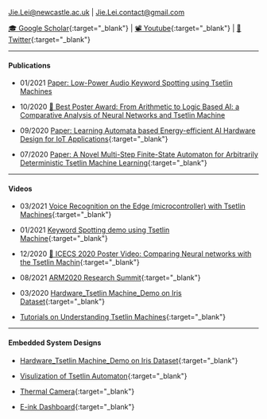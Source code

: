 
 Jie.Lei@newcastle.ac.uk | Jie.Lei.contact@gmail.com 
 
 [🎓 Google Scholar](https://scholar.google.com/citations?user=g0nZZiMAAAAJ&hl=en&oi=ao){:target="_blank"} 
| [📽 Youtube](https://www.youtube.com/channel/UCbG3LTzpZPVncPePOpqxW9w){:target="_blank"}    |   [🐧 Twitter](https://twitter.com/That_JieLei){:target="_blank"}



---
#### **Publications**

- 01/2021 [Paper: Low-Power Audio Keyword Spotting using Tsetlin Machines](KWSTM/DEMO0.md)

- 10/2020 [👑 Best Poster Award: From Arithmetic to Logic Based AI: a Comparative Analysis of Neural Networks and Tsetlin Machine](ICECS2020/ICECS2020_PAGE.md)

- 09/2020 [Paper: Learning Automata based Energy-efficient AI Hardware Design for IoT Applications](https://doi.org/10.1098/rsta.2019.0593){:target="_blank"}

- 07/2020 [Paper: A Novel Multi-Step Finite-State Automaton for Arbitrarily Deterministic Tsetlin Machine Learning](https://arxiv.org/abs/2007.02114){:target="_blank"}

---
#### **Videos**

- 03/2021 [Voice Recognition on the Edge (microcontroller) with Tsetlin Machines](https://youtu.be/M_lY8SJH3yo){:target="_blank"}

- 01/2021 [Keyword Spotting demo using Tsetlin Machine](https://youtu.be/JW0tztpjX8k){:target="_blank"}

- 12/2020 [👑 ICECS 2020 Poster Video: Comparing Neural networks with the Tsetlin Machin](https://youtu.be/9kjk-lMhSrM){:target="_blank"}

- 08/2021 [ARM2020 Research Summit](https://youtu.be/N-wkgibJAZE){:target="_blank"}

- 03/2020 [Hardware_Tsetlin Machine_Demo on Iris Dataset](https://youtu.be/BzaPGByX-hg){:target="_blank"}

- [Tutorials on Understanding Tsetlin Machines](https://youtube.com/playlist?list=PLQTEHj1nqgNmBHtiw5l5cOs986WUKp8FZ){:target="_blank"}




---
#### **Embedded System Designs**

- [Hardware_Tsetlin Machine_Demo on Iris Dataset](https://github.com/JieGH/Hardware_TM_Demo){:target="_blank"}


- [Visulization of Tsetlin Automaton](https://github.com/JieGH/The-Ruler-of-Tsetlin-Automaton){:target="_blank"}

- [Thermal Camera](https://github.com/JieGH/Thermal-Camera){:target="_blank"}

- [E-ink Dashboard](https://github.com/JieGH/Epaper-Dashboard_7.5inch){:target="_blank"}
